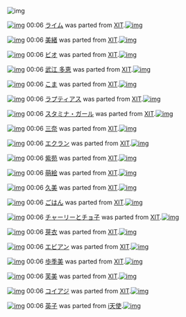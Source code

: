 ![img](http://gdrive-cdn.herokuapp.com/537b65a5bc09f0000721dda7/512px-barcode.png)

[![img](http://www.deviantsart.com/2te6eha.png)](http://www.barcodekanojo.com/kanojo/2368417/%E3%83%A9%E3%82%A4%E3%83%A0) 00:06 [ライム](http://www.barcodekanojo.com/kanojo/2368417/%E3%83%A9%E3%82%A4%E3%83%A0) was parted from [XIT](http://www.barcodekanojo.com/kanojo/2368417/%E3%83%A9%E3%82%A4%E3%83%A0).[![img](http://www.deviantsart.com/815jg6.jpeg)](http://www.barcodekanojo.com/user/209348/XIT) 

[![img](http://www.deviantsart.com/3maka4o.png)](http://www.barcodekanojo.com/kanojo/2629508/%E7%BE%8E%E7%B7%92) 00:06 [美緒](http://www.barcodekanojo.com/kanojo/2629508/%E7%BE%8E%E7%B7%92) was parted from [XIT](http://www.barcodekanojo.com/kanojo/2629508/%E7%BE%8E%E7%B7%92).[![img](http://www.deviantsart.com/815jg6.jpeg)](http://www.barcodekanojo.com/user/209348/XIT) 

[![img](http://www.deviantsart.com/3sc8rjl.png)](http://www.barcodekanojo.com/kanojo/33140/%E3%83%93%E3%82%AA) 00:06 [ビオ](http://www.barcodekanojo.com/kanojo/33140/%E3%83%93%E3%82%AA) was parted from [XIT](http://www.barcodekanojo.com/kanojo/33140/%E3%83%93%E3%82%AA).[![img](http://www.deviantsart.com/815jg6.jpeg)](http://www.barcodekanojo.com/user/209348/XIT) 

[![img](http://www.deviantsart.com/3qmspg4.png)](http://www.barcodekanojo.com/kanojo/59852/%E6%AD%A6%E6%B1%9F%20%E5%A4%9A%E6%81%B5) 00:06 [武江 多恵](http://www.barcodekanojo.com/kanojo/59852/%E6%AD%A6%E6%B1%9F%20%E5%A4%9A%E6%81%B5) was parted from [XIT](http://www.barcodekanojo.com/kanojo/59852/%E6%AD%A6%E6%B1%9F%20%E5%A4%9A%E6%81%B5).[![img](http://www.deviantsart.com/815jg6.jpeg)](http://www.barcodekanojo.com/user/209348/XIT) 

[![img](http://www.deviantsart.com/2u6cq03.png)](http://www.barcodekanojo.com/kanojo/1727071/%E3%81%93%E3%81%BE) 00:06 [こま](http://www.barcodekanojo.com/kanojo/1727071/%E3%81%93%E3%81%BE) was parted from [XIT](http://www.barcodekanojo.com/kanojo/1727071/%E3%81%93%E3%81%BE).[![img](http://www.deviantsart.com/815jg6.jpeg)](http://www.barcodekanojo.com/user/209348/XIT) 

[![img](http://www.deviantsart.com/lm3aej.png)](http://www.barcodekanojo.com/kanojo/1907531/%E3%83%A9%E3%83%97%E3%83%86%E3%82%A3%E3%82%A2%E3%82%B9) 00:06 [ラプティアス](http://www.barcodekanojo.com/kanojo/1907531/%E3%83%A9%E3%83%97%E3%83%86%E3%82%A3%E3%82%A2%E3%82%B9) was parted from [XIT](http://www.barcodekanojo.com/kanojo/1907531/%E3%83%A9%E3%83%97%E3%83%86%E3%82%A3%E3%82%A2%E3%82%B9).[![img](http://www.deviantsart.com/815jg6.jpeg)](http://www.barcodekanojo.com/user/209348/XIT) 

[![img](http://www.deviantsart.com/2ck3uf3.png)](http://www.barcodekanojo.com/kanojo/2073465/%E3%82%B9%E3%82%BF%E3%83%9F%E3%83%8A%E3%83%BB%E3%82%AC%E3%83%BC%E3%83%AB) 00:06 [スタミナ・ガール](http://www.barcodekanojo.com/kanojo/2073465/%E3%82%B9%E3%82%BF%E3%83%9F%E3%83%8A%E3%83%BB%E3%82%AC%E3%83%BC%E3%83%AB) was parted from [XIT](http://www.barcodekanojo.com/kanojo/2073465/%E3%82%B9%E3%82%BF%E3%83%9F%E3%83%8A%E3%83%BB%E3%82%AC%E3%83%BC%E3%83%AB).[![img](http://www.deviantsart.com/815jg6.jpeg)](http://www.barcodekanojo.com/user/209348/XIT) 

[![img](http://www.deviantsart.com/3lktajq.png)](http://www.barcodekanojo.com/kanojo/3166479/%E4%B8%89%E5%A5%88) 00:06 [三奈](http://www.barcodekanojo.com/kanojo/3166479/%E4%B8%89%E5%A5%88) was parted from [XIT](http://www.barcodekanojo.com/kanojo/3166479/%E4%B8%89%E5%A5%88).[![img](http://www.deviantsart.com/815jg6.jpeg)](http://www.barcodekanojo.com/user/209348/XIT) 

[![img](http://www.deviantsart.com/3chmi8m.png)](http://www.barcodekanojo.com/kanojo/3169710/%E3%82%A8%E3%82%AF%E3%83%A9%E3%83%B3) 00:06 [エクラン](http://www.barcodekanojo.com/kanojo/3169710/%E3%82%A8%E3%82%AF%E3%83%A9%E3%83%B3) was parted from [XIT](http://www.barcodekanojo.com/kanojo/3169710/%E3%82%A8%E3%82%AF%E3%83%A9%E3%83%B3).[![img](http://www.deviantsart.com/815jg6.jpeg)](http://www.barcodekanojo.com/user/209348/XIT) 

[![img](http://www.deviantsart.com/2mem0sq.png)](http://www.barcodekanojo.com/kanojo/3169776/%E7%B4%AB%E8%8B%91) 00:06 [紫苑](http://www.barcodekanojo.com/kanojo/3169776/%E7%B4%AB%E8%8B%91) was parted from [XIT](http://www.barcodekanojo.com/kanojo/3169776/%E7%B4%AB%E8%8B%91).[![img](http://www.deviantsart.com/815jg6.jpeg)](http://www.barcodekanojo.com/user/209348/XIT) 

[![img](http://www.deviantsart.com/39spjf.png)](http://www.barcodekanojo.com/kanojo/3169704/%E8%90%8C%E7%B5%B5) 00:06 [萌絵](http://www.barcodekanojo.com/kanojo/3169704/%E8%90%8C%E7%B5%B5) was parted from [XIT](http://www.barcodekanojo.com/kanojo/3169704/%E8%90%8C%E7%B5%B5).[![img](http://www.deviantsart.com/815jg6.jpeg)](http://www.barcodekanojo.com/user/209348/XIT) 

[![img](http://www.deviantsart.com/pn62g5.png)](http://www.barcodekanojo.com/kanojo/1619968/%E4%B9%85%E7%BE%8E) 00:06 [久美](http://www.barcodekanojo.com/kanojo/1619968/%E4%B9%85%E7%BE%8E) was parted from [XIT](http://www.barcodekanojo.com/kanojo/1619968/%E4%B9%85%E7%BE%8E).[![img](http://www.deviantsart.com/815jg6.jpeg)](http://www.barcodekanojo.com/user/209348/XIT) 

[![img](http://www.deviantsart.com/1fuvo47.png)](http://www.barcodekanojo.com/kanojo/1404445/%E3%81%94%E3%81%AF%E3%82%93) 00:06 [ごはん](http://www.barcodekanojo.com/kanojo/1404445/%E3%81%94%E3%81%AF%E3%82%93) was parted from [XIT](http://www.barcodekanojo.com/kanojo/1404445/%E3%81%94%E3%81%AF%E3%82%93).[![img](http://www.deviantsart.com/815jg6.jpeg)](http://www.barcodekanojo.com/user/209348/XIT) 

[![img](http://www.deviantsart.com/k2pe1q.png)](http://www.barcodekanojo.com/kanojo/211954/%E3%83%81%E3%83%A3%E3%83%BC%E3%83%AA%E3%83%BC%E3%81%A8%E3%83%81%E3%83%A7%E5%AD%90) 00:06 [チャーリーとチョ子](http://www.barcodekanojo.com/kanojo/211954/%E3%83%81%E3%83%A3%E3%83%BC%E3%83%AA%E3%83%BC%E3%81%A8%E3%83%81%E3%83%A7%E5%AD%90) was parted from [XIT](http://www.barcodekanojo.com/kanojo/211954/%E3%83%81%E3%83%A3%E3%83%BC%E3%83%AA%E3%83%BC%E3%81%A8%E3%83%81%E3%83%A7%E5%AD%90).[![img](http://www.deviantsart.com/815jg6.jpeg)](http://www.barcodekanojo.com/user/209348/XIT) 

[![img](http://www.deviantsart.com/2mm0ptl.png)](http://www.barcodekanojo.com/kanojo/2877929/%E8%8A%BD%E8%A1%A3) 00:06 [芽衣](http://www.barcodekanojo.com/kanojo/2877929/%E8%8A%BD%E8%A1%A3) was parted from [XIT](http://www.barcodekanojo.com/kanojo/2877929/%E8%8A%BD%E8%A1%A3).[![img](http://www.deviantsart.com/815jg6.jpeg)](http://www.barcodekanojo.com/user/209348/XIT) 

[![img](http://www.deviantsart.com/1gct58h.png)](http://www.barcodekanojo.com/kanojo/2386829/%E3%82%A8%E3%83%93%E3%82%A2%E3%83%B3) 00:06 [エビアン](http://www.barcodekanojo.com/kanojo/2386829/%E3%82%A8%E3%83%93%E3%82%A2%E3%83%B3) was parted from [XIT](http://www.barcodekanojo.com/kanojo/2386829/%E3%82%A8%E3%83%93%E3%82%A2%E3%83%B3).[![img](http://www.deviantsart.com/815jg6.jpeg)](http://www.barcodekanojo.com/user/209348/XIT) 

[![img](http://www.deviantsart.com/1ka5h4n.png)](http://www.barcodekanojo.com/kanojo/1587/%E6%AD%A9%E5%AD%A3%E7%BE%8E) 00:06 [歩季美](http://www.barcodekanojo.com/kanojo/1587/%E6%AD%A9%E5%AD%A3%E7%BE%8E) was parted from [XIT](http://www.barcodekanojo.com/kanojo/1587/%E6%AD%A9%E5%AD%A3%E7%BE%8E).[![img](http://www.deviantsart.com/815jg6.jpeg)](http://www.barcodekanojo.com/user/209348/XIT) 

[![img](http://www.deviantsart.com/3cqk4r0.png)](http://www.barcodekanojo.com/kanojo/2337618/%E8%8A%99%E7%BE%8E) 00:06 [芙美](http://www.barcodekanojo.com/kanojo/2337618/%E8%8A%99%E7%BE%8E) was parted from [XIT](http://www.barcodekanojo.com/kanojo/2337618/%E8%8A%99%E7%BE%8E).[![img](http://www.deviantsart.com/815jg6.jpeg)](http://www.barcodekanojo.com/user/209348/XIT) 

[![img](http://www.deviantsart.com/1ggqmn0.png)](http://www.barcodekanojo.com/kanojo/428/%E3%82%B3%E3%82%A4%E3%82%A2%E3%82%B8) 00:06 [コイアジ](http://www.barcodekanojo.com/kanojo/428/%E3%82%B3%E3%82%A4%E3%82%A2%E3%82%B8) was parted from [XIT](http://www.barcodekanojo.com/kanojo/428/%E3%82%B3%E3%82%A4%E3%82%A2%E3%82%B8).[![img](http://www.deviantsart.com/815jg6.jpeg)](http://www.barcodekanojo.com/user/209348/XIT) 

[![img](http://www.deviantsart.com/3cp3ct8.png)](http://www.barcodekanojo.com/kanojo/857747/%E8%8B%B1%E5%AD%90) 00:06 [英子](http://www.barcodekanojo.com/kanojo/857747/%E8%8B%B1%E5%AD%90) was parted from [i天使](http://www.barcodekanojo.com/kanojo/857747/%E8%8B%B1%E5%AD%90).[![img](http://www.deviantsart.com/2dsmm7l.jpeg)](http://www.barcodekanojo.com/user/207887/i%E5%A4%A9%E4%BD%BF) 

